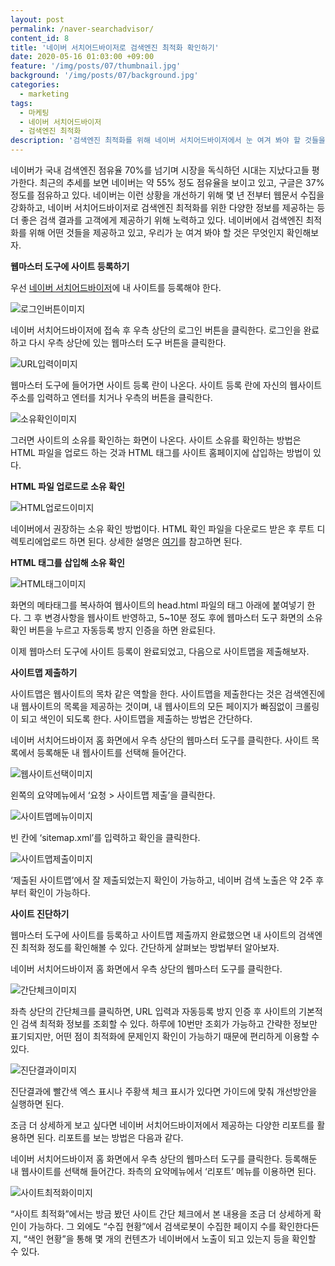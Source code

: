 ```yaml
---
layout: post
permalink: /naver-searchadvisor/
content_id: 8
title: '네이버 서치어드바이저로 검색엔진 최적화 확인하기'
date: 2020-05-16 01:03:00 +09:00
feature: '/img/posts/07/thumbnail.jpg'
background: '/img/posts/07/background.jpg'
categories:
  - marketing
tags:
  - 마케팅
  - 네이버 서치어드바이저
  - 검색엔진 최적화
description: '검색엔진 최적화를 위해 네이버 서치어드바이저에서 눈 여겨 봐야 할 것들을 정리해보았다.'
---
```


네이버가 국내 검색엔진 점유율 70%를 넘기며 시장을 독식하던 시대는 지났다고들 평가한다. 최근의 추세를 보면 네이버는 약 55% 정도 점유율을 보이고 있고, 구글은 37%정도를 점유하고 있다. 네이버는 이런 상황을 개선하기 위해 몇 년 전부터 웹문서 수집을 강화하고, 네이버 서치어드바이저로 검색엔진 최적화를 위한 다양한 정보를 제공하는 등 더 좋은 검색 결과를 고객에게 제공하기 위해 노력하고 있다. 네이버에서 검색엔진 최적화를 위해 어떤 것들을 제공하고 있고, 우리가 눈 여겨 봐야 할 것은 무엇인지 확인해보자.

**웹마스터 도구에 사이트 등록하기**

우선 [네이버 서치어드바이저](https://searchadvisor.naver.com/)에 내 사이트를 등록해야 한다.

![로그인버튼이미지](/img/posts/07/01.jpg)

네이버 서치어드바이저에 접속 후 우측 상단의 로그인 버튼을 클릭한다. 로그인을 완료하고 다시 우측 상단에 있는 웹마스터 도구 버튼을 클릭한다.

![URL입력이미지](/img/posts/07/02.jpg)

웹마스터 도구에 들어가면 사이트 등록 란이 나온다. 사이트 등록 란에 자신의 웹사이트 주소를 입력하고 엔터를 치거나 우측의 버튼을 클릭한다.

![소유확인이미지](/img/posts/07/03.jpg)

그러면 사이트의 소유를 확인하는 화면이 나온다. 사이트 소유를 확인하는 방법은 HTML 파일을 업로드 하는 것과 HTML 태그를 사이트 홈페이지에 삽입하는 방법이 있다. 

**HTML 파일 업로드로 소유 확인**

![HTML업로드이미지](/img/posts/07/04.jpg)

네이버에서 권장하는 소유 확인 방법이다. HTML 확인 파일을 다운로드 받은 후 루트 디렉토리에업로드 하면 된다. 상세한 설명은 [여기](https://help.naver.com/support/contents/contents.help?serviceNo=14882&categoryNo=14929&_webmastertool_webmastertool_4)를 참고하면 된다.

**HTML 태그를 삽입해 소유 확인**

![HTML태그이미지](/img/posts/07/05.jpg)

화면의 메타태그를 복사하여 웹사이트의 head.html 파일의 <head> 태그 아래에 붙여넣기 한다. 그 후 변경사항을 웹사이트 반영하고, 5~10분 정도 후에 웹마스터 도구 화면의 소유확인 버튼을 누르고 자동등록 방지 인증을 하면 완료된다. 

이제 웹마스터 도구에 사이트 등록이 완료되었고, 다음으로 사이트맵을 제출해보자.

**사이트맵 제출하기**

사이트맵은 웹사이트의 목차 같은 역할을 한다. 사이트맵을 제출한다는 것은 검색엔진에 내 웹사이트의 목록을 제공하는 것이며, 내 웹사이트의 모든 페이지가 빠짐없이 크롤링이 되고 색인이 되도록 한다. 사이트맵을 제출하는 방법은 간단하다.

네이버 서치어드바이저 홈 화면에서 우측 상단의 웹마스터 도구를 클릭한다. 사이트 목록에서 등록해둔 내 웹사이트를 선택해 들어간다.

![웹사이트선택이미지](/img/posts/07/06.jpg)

왼쪽의 요약메뉴에서 ‘요청 > 사이트맵 제출’을 클릭한다.

![사이트맵메뉴이미지](/img/posts/07/07.jpg)

빈 칸에 ‘sitemap.xml’를 입력하고 확인을 클릭한다.

![사이트맵제출이미지](/img/posts/07/08.jpg)

‘제출된 사이트맵’에서 잘 제출되었는지 확인이 가능하고, 네이버 검색 노출은 약 2주 후부터 확인이 가능하다.

**사이트 진단하기**

웹마스터 도구에 사이트를 등록하고 사이트맵 제출까지 완료했으면 내 사이트의 검색엔진 최적화 정도를 확인해볼 수 있다. 간단하게 살펴보는 방법부터 알아보자. 

네이버 서치어드바이저 홈 화면에서 우측 상단의 웹마스터 도구를 클릭한다.

![간단체크이미지](/img/posts/07/09.jpg)

좌측 상단의 간단체크를 클릭하면, URL 입력과 자동등록 방지 인증 후 사이트의 기본적인 검색 최적화 정보를 조회할 수 있다. 하루에 10번만 조회가 가능하고 간략한 정보만 표기되지만, 어떤 점이 최적화에 문제인지 확인이 가능하기 때문에 편리하게 이용할 수 있다.

![진단결과이미지](/img/posts/07/10.jpg)

진단결과에 빨간색 엑스 표시나 주황색 체크 표시가 있다면 가이드에 맞춰 개선방안을 실행하면 된다. 

조금 더 상세하게 보고 싶다면 네이버 서치어드바이저에서 제공하는 다양한 리포트를 활용하면 된다. 리포트를 보는 방법은 다음과 같다.

네이버 서치어드바이저 홈 화면에서 우측 상단의 웹마스터 도구를 클릭한다. 등록해둔 내 웹사이트를 선택해 들어간다. 좌측의 요약메뉴에서 ‘리포트’ 메뉴를 이용하면 된다.

![사이트최적화이미지](/img/posts/07/11.jpg)

“사이트 최적화”에서는 방금 봤던 사이트 간단 체크에서 본 내용을 조금 더 상세하게 확인이 가능하다. 그 외에도 “수집 현황”에서 검색로봇이 수집한 페이지 수를 확인한다든지, “색인 현황”을 통해 몇 개의 컨텐츠가 네이버에서 노출이 되고 있는지 등을 확인할 수 있다.